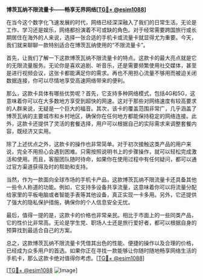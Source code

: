 **博茨瓦纳不限流量卡——畅享无界网络[[TG💪+ @esim1088](https://t.me/s/esim1088)]**

在当今这个数字化飞速发展的时代，网络已经深深融入了我们的日常生活。无论是工作、学习还是娱乐，网络都扮演着不可或缺的角色。对于经常需要跨国旅行或长期居住在海外的人来说，选择一张合适的手机卡或流量卡就显得尤为重要。今天，我们就来聊聊一款特别适合在博茨瓦纳使用的“不限流量卡”。

首先，让我们了解一下这款博茨瓦纳不限流量卡的特点。这款卡的最大亮点就是它的无限流量服务。无论你是喜欢追剧、听音乐，还是需要频繁使用社交媒体，甚至是进行视频会议，这张卡都能满足你的需求。再也不用担心流量不够用而被迫关闭数据连接，你可以尽情地享受高速网络带来的便利。

那么，这款卡具体有哪些优势呢？首先，它支持多种网络模式，包括4G和5G，这意味着你可以在大多数地方享受到超快的网速。这对于那些对网络速度有较高要求的人群来说，无疑是一个巨大的福音。其次，该卡的覆盖范围非常广，几乎涵盖了博茨瓦纳的主要城市和乡村地区，确保你在任何地方都能保持稳定的网络连接。此外，这款卡还提供了灵活的套餐选择，用户可以根据自己的实际需求来调整套餐内容，既经济又实用。

除了上述优点之外，这款卡的操作也非常简单。对于初次接触这类产品的用户来说，完全不用担心会遇到困难。只需按照说明书上的步骤操作，就可以轻松完成激活和使用。而且，客服团队随时待命，如果你在使用过程中有任何疑问，都可以通过官方渠道获得及时的帮助和支持。

当然，作为一款面向全球市场的手机卡产品，这款博茨瓦纳不限流量卡还具备其他一些令人称道的功能。例如，它支持多设备共享流量，这意味着你可以将流量分配给家里的平板电脑或者智能手表等其他设备，真正实现一卡多用。另外，它还提供了强大的隐私保护措施，确保你的个人信息安全无忧。

最后，值得一提的是，这款卡的价格也非常亲民。相比于市面上的一些同类产品，它的性价比非常高。无论是学生党、职场人士还是旅行爱好者，都可以根据自身的预算找到最适合自己的方案。

总之，这款博茨瓦纳不限流量卡凭借其出色的性能、便捷的操作以及合理的价格，已经成为众多用户的首选。如果你正在寻找一款能够让你随时随地畅享网络生活的手机卡，那么这款卡绝对值得你考虑。[[TG💪+ @esim1088](https://t.me/s/esim1088)]

[[TG💪+ @esim1088](https://t.me/s/esim1088) ![Image](https://i.postimg.cc/4NQfJmqS/Snipaste-2025-05-13-00-14-12.png)]